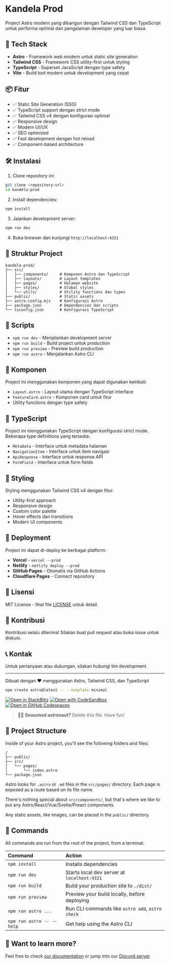 # Kandela Prod

Project Astro modern yang dibangun dengan Tailwind CSS dan TypeScript untuk performa optimal dan pengalaman developer yang luar biasa.

## 🚀 Tech Stack

- **Astro** - Framework web modern untuk static site generation
- **Tailwind CSS** - Framework CSS utility-first untuk styling
- **TypeScript** - Superset JavaScript dengan type safety
- **Vite** - Build tool modern untuk development yang cepat

## 📦 Fitur

- ✅ Static Site Generation (SSG)
- ✅ TypeScript support dengan strict mode
- ✅ Tailwind CSS v4 dengan konfigurasi optimal
- ✅ Responsive design
- ✅ Modern UI/UX
- ✅ SEO optimized
- ✅ Fast development dengan hot reload
- ✅ Component-based architecture

## 🛠️ Instalasi

1. Clone repository ini:
```bash
git clone <repository-url>
cd kandela-prod
```

2. Install dependencies:
```bash
npm install
```

3. Jalankan development server:
```bash
npm run dev
```

4. Buka browser dan kunjungi `http://localhost:4321`

## 📁 Struktur Project

```
kandela-prod/
├── src/
│   ├── components/     # Komponen Astro dan TypeScript
│   ├── layouts/        # Layout templates
│   ├── pages/          # Halaman website
│   ├── styles/         # Global styles
│   └── utils/          # Utility functions dan types
├── public/             # Static assets
├── astro.config.mjs    # Konfigurasi Astro
├── package.json        # Dependencies dan scripts
└── tsconfig.json       # Konfigurasi TypeScript
```

## 🎯 Scripts

- `npm run dev` - Menjalankan development server
- `npm run build` - Build project untuk production
- `npm run preview` - Preview build production
- `npm run astro` - Menjalankan Astro CLI

## 🎨 Komponen

Project ini menggunakan komponen yang dapat digunakan kembali:

- `Layout.astro` - Layout utama dengan TypeScript interface
- `FeatureCard.astro` - Komponen card untuk fitur
- Utility functions dengan type safety

## 📝 TypeScript

Project ini menggunakan TypeScript dengan konfigurasi strict mode. Beberapa type definitions yang tersedia:

- `MetaData` - Interface untuk metadata halaman
- `NavigationItem` - Interface untuk item navigasi
- `ApiResponse` - Interface untuk response API
- `FormField` - Interface untuk form fields

## 🎨 Styling

Styling menggunakan Tailwind CSS v4 dengan fitur:

- Utility-first approach
- Responsive design
- Custom color palette
- Hover effects dan transitions
- Modern UI components

## 🚀 Deployment

Project ini dapat di-deploy ke berbagai platform:

- **Vercel** - `vercel --prod`
- **Netlify** - `netlify deploy --prod`
- **GitHub Pages** - Otomatis via GitHub Actions
- **Cloudflare Pages** - Connect repository

## 📄 Lisensi

MIT License - lihat file [LICENSE](LICENSE) untuk detail.

## 🤝 Kontribusi

Kontribusi selalu diterima! Silakan buat pull request atau buka issue untuk diskusi.

## 📞 Kontak

Untuk pertanyaan atau dukungan, silakan hubungi tim development.

---

Dibuat dengan ❤️ menggunakan Astro, Tailwind CSS, dan TypeScript

```sh
npm create astro@latest -- --template minimal
```

[![Open in StackBlitz](https://developer.stackblitz.com/img/open_in_stackblitz.svg)](https://stackblitz.com/github/withastro/astro/tree/latest/examples/minimal)
[![Open with CodeSandbox](https://assets.codesandbox.io/github/button-edit-lime.svg)](https://codesandbox.io/p/sandbox/github/withastro/astro/tree/latest/examples/minimal)
[![Open in GitHub Codespaces](https://github.com/codespaces/badge.svg)](https://codespaces.new/withastro/astro?devcontainer_path=.devcontainer/minimal/devcontainer.json)

> 🧑‍🚀 **Seasoned astronaut?** Delete this file. Have fun!

## 🚀 Project Structure

Inside of your Astro project, you'll see the following folders and files:

```text
/
├── public/
├── src/
│   └── pages/
│       └── index.astro
└── package.json
```

Astro looks for `.astro` or `.md` files in the `src/pages/` directory. Each page is exposed as a route based on its file name.

There's nothing special about `src/components/`, but that's where we like to put any Astro/React/Vue/Svelte/Preact components.

Any static assets, like images, can be placed in the `public/` directory.

## 🧞 Commands

All commands are run from the root of the project, from a terminal:

| Command                   | Action                                           |
| :------------------------ | :----------------------------------------------- |
| `npm install`             | Installs dependencies                            |
| `npm run dev`             | Starts local dev server at `localhost:4321`      |
| `npm run build`           | Build your production site to `./dist/`          |
| `npm run preview`         | Preview your build locally, before deploying     |
| `npm run astro ...`       | Run CLI commands like `astro add`, `astro check` |
| `npm run astro -- --help` | Get help using the Astro CLI                     |

## 👀 Want to learn more?

Feel free to check [our documentation](https://docs.astro.build) or jump into our [Discord server](https://astro.build/chat).
